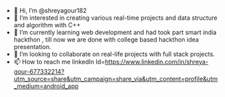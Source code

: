- 👋 Hi, I’m @shreyagour182
- 👀 I’m interested in creating various real-time projects and data structure and algorithm with C++
- 🌱 I’m currently learning  web development and had took part smart india hackthon , till now we are done with college based hackthon idea presentation.
- 💞️ I’m looking to collaborate on real-life projects with full stack projects.
- 📫 How to reach me linkedIn Id=https://www.linkedin.com/in/shreya-gour-677332214?utm_source=share&utm_campaign=share_via&utm_content=profile&utm_medium=android_app

<!---
shreyagour182/shreyagour182 is a ✨ special ✨ repository because its `README.md` (this file) appears on your GitHub profile.
You can click the Preview link to take a look at your changes.
--->
